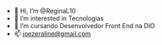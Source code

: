 - 👋 Hi, I’m @ReginaL10
- 👀 I’m interested in  Tecnologias
- 🌱 I’m  cursando Desenvolvedor Front End na DIO
- 📫  joezeraline@gmail.com

<!---
ReginaL10/ReginaL10 is a ✨ special ✨ repository because its `README.md` (this file) appears on your GitHub profile.
You can click the Preview link to take a look at your changes.
--->
